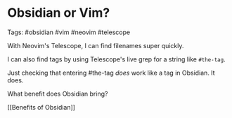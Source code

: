 # Obsidian or Vim?

Tags: #obsidian #vim #neovim #telescope

With Neovim's Telescope, I can find filenames super quickly.

I can also find tags by using Telescope's live grep for a string like `#the-tag`.

Just checking that entering #the-tag _does_ work like a tag in Obsidian.
It does.

What benefit does Obsidian bring?

[[Benefits of Obsidian]]
